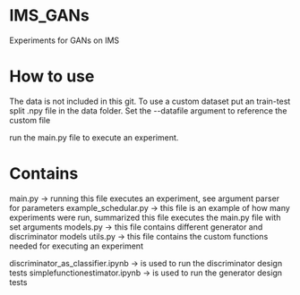 # IMS_GANs
Experiments for GANs on IMS

# How to use
The data is not included in this git.
To use a custom dataset put an train-test split .npy file in the data folder.
Set the --datafile argument to reference the custom file

run the main.py file to execute an experiment.

# Contains 
main.py -> running this file executes an experiment, see argument parser for parameters
example_schedular.py -> this file is an example of how many experiments were run, summarized this file executes the main.py file with set arguments
models.py -> this file contains different generator and discriminator models
utils.py -> this file contains the custom functions needed for executing an experiment

discriminator_as_classifier.ipynb -> is used to run the discriminator design tests
simplefunctionestimator.ipynb -> is used to run the generator design tests

